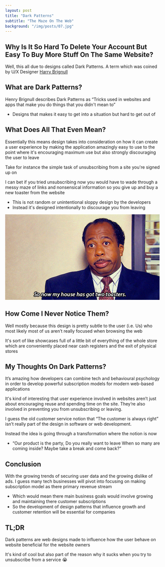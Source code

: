 ```yaml
---
layout: post
title: "Dark Patterns"
subtitle: "The Maze On The Web"
background: "/img/posts/07.jpg"
---
```


## Why Is It So Hard To Delete Your Account But Easy To Buy More Stuff On The Same Website?

Well, this all due to designs called Dark Patterns. A term which was coined by U/X Designer <a href = "https://www.darkpatterns.org/"> Harry Brignull</a>

## What are Dark Patterns?

Henry Brignull describes Dark Patterns as “Tricks used in websites and apps that make you do things that you didn't mean to”

- Designs that makes it easy to get into a situation but hard to get out of

## What Does All That Even Mean?

Essentially this means design takes into consideration on how it can create a user experience by making the application amazingly easy to use to the point where it's encouraging maximum use but also strongly discouraging the user to leave

Take for instance the simple task of unsubscribing from a site you're signed up on

I can bet if you tried unsubscribing now you would have to wade through a messy maze of links and nonsensical information so you give up and buy a new toaster from the website

- This is not random or unintentional sloppy design by the developers
- Instead it's designed intentionally to discourage you from leaving

![Why](/img/gifs/07.gif)

## How Come I Never Notice Them?

Well mostly because this design is pretty subtle to the user (i.e. Us) who most likely most of us aren’t really focused when browsing the web

It's sort of like showcases full of a little bit of everything of the whole store which are conveniently placed near cash registers and the exit of physical stores

## My Thoughts On Dark Patterns?

It’s amazing how developers can combine tech and behavioural psychology in order to develop powerful subscription models for modern web-based applications

It's kind of interesting that user experience involved in websites aren’t just about encouraging reuse and spending time on the site. They’re also involved in preventing you from unsubscribing or leaving.

I guess the old customer service notion that “The customer is always right” isn’t really part of the design in software or web development.

Instead the idea is going through a transformation where the notion is now

- “Our product is the party, Do you really want to leave When so many are coming inside? Maybe take a break and come back?”

## Conclusion

With the growing trends of securing user data and the growing dislike of ads. I guess many tech businesses will pivot into focusing on making subscription model as there primary revenue stream

- Which would mean there main business goals would involve growing and maintaining there customer subscriptions
- So the development of design patterns that influence growth and customer retention will be essential for companies

## TL;DR

Dark patterns are web designs made to influence how the user behave on website beneficial for the website owners

It's kind of cool but also part of the reason why it sucks when you try to unsubscribe from a service 😭
